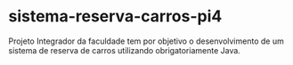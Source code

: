 # sistema-reserva-carros-pi4
Projeto Integrador da faculdade tem por objetivo o desenvolvimento de um sistema de reserva de carros utilizando obrigatoriamente Java.
